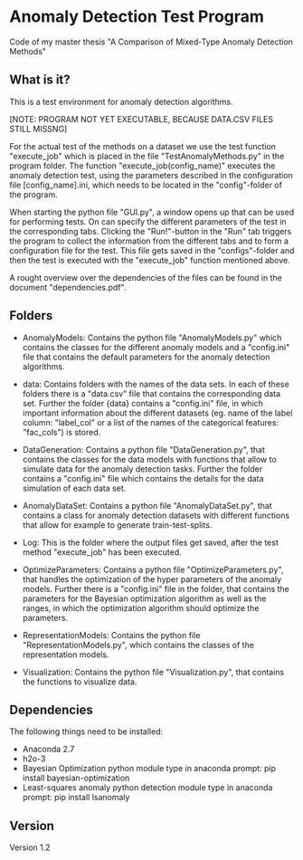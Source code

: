 # Anomaly Detection Test Program
Code of my master thesis "A Comparison of Mixed-Type Anomaly Detection Methods"

What is it?
-----------
This is a test environment for anomaly detection algorithms. 

[NOTE: PROGRAM NOT YET EXECUTABLE, BECAUSE DATA.CSV FILES STILL MISSNG]

For the actual test of the methods on a dataset we use the test function "execute_job" which is placed in the file "TestAnomalyMethods.py" in the program folder. The function "execute_job(config_name)" executes the anomaly detection test, using the parameters described in the configuration file 
[config\_name].ini, which needs to be located in the "config"-folder of the 
program. 

When starting the python file "GUI.py", a window opens up that can be used for performing tests. On can specify the different parameters of the test in the corresponding tabs. Clicking the "Run!"-button in the "Run" tab triggers the program to collect
the information from the different tabs and to form a configuration file for the test. This file gets saved in the "configs"-folder and then the test is executed with the "execute\_job" function mentioned above.

A rought overview over the dependencies of the files can be found in the document "dependencies.pdf".


Folders
-------
- AnomalyModels: Contains the python file "AnomalyModels.py"
  which contains the classes for the different anomaly models
  and a "config.ini" file that contains the default parameters
  for the anomaly detection algorithms.

- data: Contains folders with the names of the data sets. In
  each of these folders there is a "data.csv" file that 
  contains the corresponding data set. Further the folder
  {data} contains a "config.ini" file, in which important
  information about the different datasets (eg. name of the
  label column: "label_col" or a list of the names of the
  categorical features: "fac_cols") is stored.

- DataGeneration: Contains a python file "DataGeneration.py",
  that contains the classes for the data models with functions
  that allow to simulate data for the anomaly detection tasks.
  Further the folder contains a "config.ini" file which 
  contains the details for the data simulation of each data 
  set.

- AnomalyDataSet: Contains a python file "AnomalyDataSet.py",
  that contains a class for anomaly detection datasets with
  different functions that allow for example to generate
  train-test-splits.

- Log: This is the folder where the output files get saved,
  after the test method "execute_job" has been executed.

- OptimizeParameters: Contains a python file
  "OptimizeParameters.py", that handles the optimization of
  the hyper parameters of the anomaly models. Further there is
  a "config.ini" file in the folder, that contains the
  parameters for the Bayesian optimization algorithm as well
  as the ranges, in which the optimization algorithm should 
  optimize the parameters.

- RepresentationModels: Contains the python file 
  "RepresentationModels.py", which contains the classes of the
  representation models. 

- Visualization: Contains the python file "Visualization.py",
  that contains the functions to visualize data.


Dependencies
------------
The following things need to be installed:
- Anaconda 2.7
- h2o-3
- Bayesian Optimization python module
  type in anaconda prompt: pip install bayesian-optimization
- Least-squares anomaly python detection module 
  type in anaconda prompt: pip install lsanomaly


Version
-------
Version 1.2
